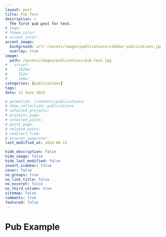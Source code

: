 ```yaml
---
layout: post
title: Pub Test
description: >
  The first pub post for test.
# logo:
# theme_color:
# accent_color:
accent_image:
  background: url('/assets/images/publications/sidebar-publications.jpg') center/cover
  overlay: true
image:
  path: /assets/images/publications/pub-test.jpg
#   srcset:
#     1024w:
#     512w:
#     256w:
categories: [publications]
tags:
date: 12 June 2024

# permalink: /contents/publications/
# show_collection: publications
# selected_projects:
# projects_page:
# selected_posts:
# posts_page:
# related_posts:
# redirect_from:
# excerpt_separator:
last_modified_at: 2024-06-13

hide_description: false
hide_image: false
hide_last_modified: false
invert_sidebar: false
cover: false
no_groups: true
no_link_title: false
no_excerpt: false
no_third_column: true
sitemap: false
comments: true
featured: false
---
```


# Pub Example
